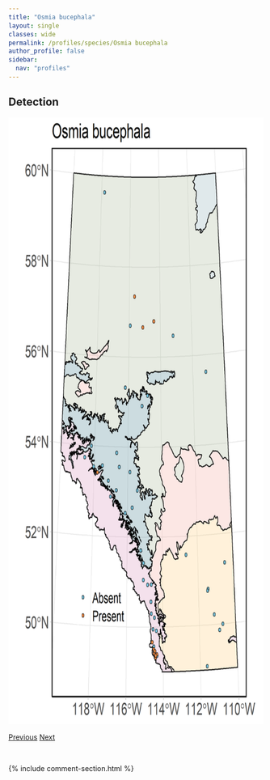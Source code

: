 ```yaml
---
title: "Osmia bucephala"
layout: single
classes: wide
permalink: /profiles/species/Osmia bucephala
author_profile: false
sidebar:
  nav: "profiles"
---
```


<h2>Detection</h2>

<a href="/assets/figures/species/Osmia bucephala/range-map.png">
<img src="/assets/figures/species/Osmia bucephala/range-map.png" height = "1200" width = "800">
</a>

<a href="/profiles/species/Melissodes agilis" class="pagination--pager" title="PreviousName">Previous</a> <a href="/profiles/species/Pseudopanurgus aestivalis" class="pagination--pager" title="NextName">Next</a>

<p>&nbsp;</p>

{% include comment-section.html %}
